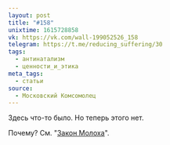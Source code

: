```yaml
---
layout: post
title: "#158"
unixtime: 1615728858
vk: https://vk.com/wall-199052526_158
telegram: https://t.me/reducing_suffering/30
tags:
  - антинатализм
  - ценности_и_этика
meta_tags:
  - статьи
source:
  - Московский Комсомолец
---
```

Здесь что-то было. Но теперь этого нет.

Почему? См. "[Закон Молоха](711.html)".